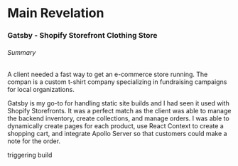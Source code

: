 # Main Revelation

### Gatsby - Shopify Storefront Clothing Store

###### Summary

A client needed a fast way to get an e-commerce store running. The compan is a custom t-shirt company specializing in fundraising campaigns for local organizations.

Gatsby is my go-to for handling static site builds and I had seen it used with Shopify Storefronts. It was a perfect match as the client was able to manage the backend inventory, create collections, and manage orders. I was able to dynamically create pages for each product, use React Context to create a shopping cart, and integrate Apollo Server so that customers could make a note for the order.

triggering build

